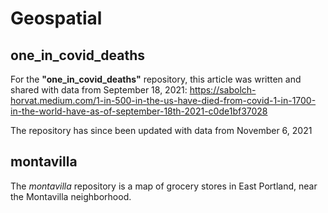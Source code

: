 # Geospatial

## one_in_covid_deaths
For the **"one_in_covid_deaths"** repository, this article was written and shared with data from September 18, 2021:
https://sabolch-horvat.medium.com/1-in-500-in-the-us-have-died-from-covid-1-in-1700-in-the-world-have-as-of-september-18th-2021-c0de1bf37028

The repository has since been updated with data from November 6, 2021

## montavilla
The *montavilla* repository is a map of grocery stores in East Portland, near the Montavilla neighborhood.

